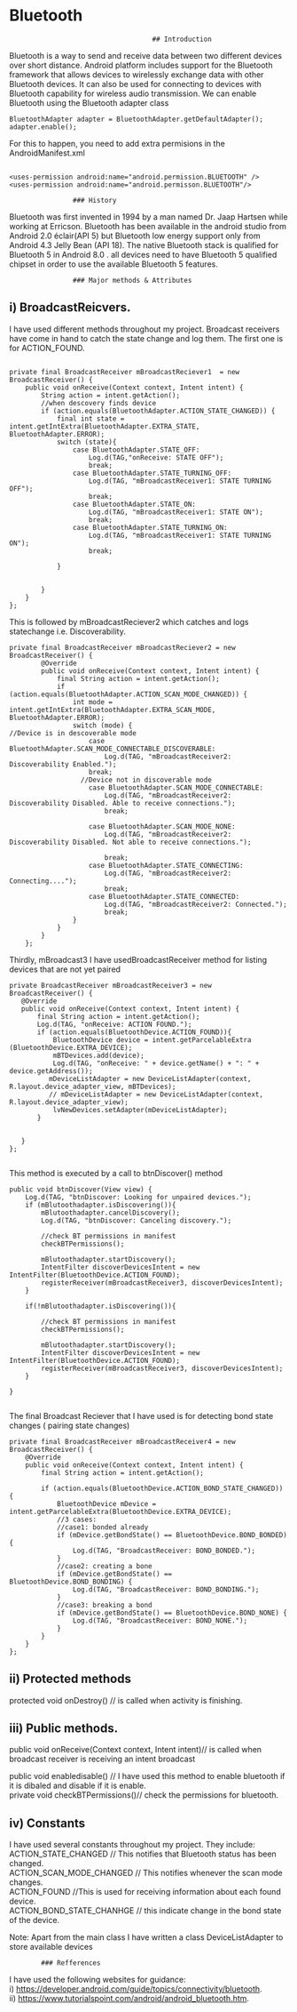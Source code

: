 
# Bluetooth

                                      	## Introduction

Bluetooth is a way to send and receive data between two different devices over short distance. Android platform includes support for the Bluetooth framework that allows devices to wirelessly exchange data with other Bluetooth devices. It can also be used for connecting to devices with Bluetooth capability for wireless audio transmission. We can enable Bluetooth using the Bluetooth adapter class
```
BluetoothAdapter adapter = BluetoothAdapter.getDefaultAdapter();
adapter.enable();

```
For this to happen, you need to add extra permisions in the AndroidManifest.xml
```

<uses-permission android:name="android.permission.BLUETOOTH" />
<uses-permission android:name="android.permisson.BLUETOOTH"/>

``` 
					### History

Bluetooth was first invented in 1994 by a man named Dr. Jaap Hartsen while working at Erricson.  Bluetooth has been available in the android studio from Android 2.0 éclair(API 5) but Bluetooth low energy support only from Android 4.3 Jelly Bean (API 18). The native Bluetooth stack is qualified for Bluetooth 5 in Android 8.0 . all devices need to have Bluetooth 5 qualified chipset in order to use the available Bluetooth 5 features.</br>


					### Major methods & Attributes 
## i)	BroadcastReicvers.    </br>
I have used different methods throughout my project. Broadcast receivers have come in hand to catch the state change and log them. The first one is for ACTION_FOUND.
```

private final BroadcastReceiver mBroadcastReciever1  = new BroadcastReceiver() {
    public void onReceive(Context context, Intent intent) {
        String action = intent.getAction();
        //when descovery finds device
        if (action.equals(BluetoothAdapter.ACTION_STATE_CHANGED)) {
            final int state = intent.getIntExtra(BluetoothAdapter.EXTRA_STATE, BluetoothAdapter.ERROR);
            switch (state){
                case BluetoothAdapter.STATE_OFF:
                    Log.d(TAG,"onReceive: STATE OFF");
                    break;
                case BluetoothAdapter.STATE_TURNING_OFF:
                    Log.d(TAG, "mBroadcastReceiver1: STATE TURNING OFF");
                    break;
                case BluetoothAdapter.STATE_ON:
                    Log.d(TAG, "mBroadcastReceiver1: STATE ON");
                    break;
                case BluetoothAdapter.STATE_TURNING_ON:
                    Log.d(TAG, "mBroadcastReceiver1: STATE TURNING ON");
                    break;

            }


        }
    }
};

``` 
This is followed by mBroadcastReciever2 which catches and logs statechange i.e. Discoverability.
```
private final BroadcastReceiver mBroadcastReciever2 = new BroadcastReceiver() {
        @Override
        public void onReceive(Context context, Intent intent) {
            final String action = intent.getAction();
            if (action.equals(BluetoothAdapter.ACTION_SCAN_MODE_CHANGED)) {
                int mode = intent.getIntExtra(BluetoothAdapter.EXTRA_SCAN_MODE, BluetoothAdapter.ERROR);
                switch (mode) {
//Device is in descoverable mode
                    case BluetoothAdapter.SCAN_MODE_CONNECTABLE_DISCOVERABLE:
                        Log.d(TAG, "mBroadcastReceiver2: Discoverability Enabled.");
                    break;
                  //Device not in discoverable mode
                    case BluetoothAdapter.SCAN_MODE_CONNECTABLE:
                        Log.d(TAG, "mBroadcastReceiver2: Discoverability Disabled. Able to receive connections.");
                        break;

                    case BluetoothAdapter.SCAN_MODE_NONE:
                        Log.d(TAG, "mBroadcastReceiver2: Discoverability Disabled. Not able to receive connections.");

                        break;
                    case BluetoothAdapter.STATE_CONNECTING:
                        Log.d(TAG, "mBroadcastReceiver2: Connecting....");
                        break;
                    case BluetoothAdapter.STATE_CONNECTED:
                        Log.d(TAG, "mBroadcastReceiver2: Connected.");
                        break;
                }
            }
        }
    };
```

Thirdly, mBroadcast3 I have usedBroadcastReceiver method for listing devices that are not yet paired
 ```
private BroadcastReceiver mBroadcastReceiver3 = new BroadcastReceiver() {
    @Override
    public void onReceive(Context context, Intent intent) {
        final String action = intent.getAction();
        Log.d(TAG, "onReceive: ACTION FOUND.");
        if (action.equals(BluetoothDevice.ACTION_FOUND)){
            BluetoothDevice device = intent.getParcelableExtra (BluetoothDevice.EXTRA_DEVICE);
            mBTDevices.add(device);
            Log.d(TAG, "onReceive: " + device.getName() + ": " + device.getAddress());
           mDeviceListAdapter = new DeviceListAdapter(context, R.layout.device_adapter_view, mBTDevices);
           // mDeviceListAdapter = new DeviceListAdapter(context, R.layout.device_adapter_view);
            lvNewDevices.setAdapter(mDeviceListAdapter);
        }


    }
};


```
This method is executed by a call to btnDiscover() method


```
public void btnDiscover(View view) {
    Log.d(TAG, "btnDiscover: Looking for unpaired devices.");
    if (mBlutoothadapter.isDiscovering()){
        mBlutoothadapter.cancelDiscovery();
        Log.d(TAG, "btnDiscover: Canceling discovery.");

        //check BT permissions in manifest
        checkBTPermissions();

        mBlutoothadapter.startDiscovery();
        IntentFilter discoverDevicesIntent = new IntentFilter(BluetoothDevice.ACTION_FOUND);
        registerReceiver(mBroadcastReceiver3, discoverDevicesIntent);
    }

    if(!mBlutoothadapter.isDiscovering()){

        //check BT permissions in manifest
        checkBTPermissions();

        mBlutoothadapter.startDiscovery();
        IntentFilter discoverDevicesIntent = new IntentFilter(BluetoothDevice.ACTION_FOUND);
        registerReceiver(mBroadcastReceiver3, discoverDevicesIntent);
    }

}


```

The final Broadcast Reciever that I have used is for detecting bond state changes ( pairing state changes)
```
private final BroadcastReceiver mBroadcastReceiver4 = new BroadcastReceiver() {
    @Override
    public void onReceive(Context context, Intent intent) {
        final String action = intent.getAction();

        if (action.equals(BluetoothDevice.ACTION_BOND_STATE_CHANGED)) {
            BluetoothDevice mDevice = intent.getParcelableExtra(BluetoothDevice.EXTRA_DEVICE);
            //3 cases:
            //case1: bonded already
            if (mDevice.getBondState() == BluetoothDevice.BOND_BONDED) {
                Log.d(TAG, "BroadcastReceiver: BOND_BONDED.");
            }
            //case2: creating a bone
            if (mDevice.getBondState() == BluetoothDevice.BOND_BONDING) {
                Log.d(TAG, "BroadcastReceiver: BOND_BONDING.");
            }
            //case3: breaking a bond
            if (mDevice.getBondState() == BluetoothDevice.BOND_NONE) {
                Log.d(TAG, "BroadcastReceiver: BOND_NONE.");
            }
        }
    }
};

```
## ii)	Protected methods </br>
protected void onDestroy() //  is called when activity is finishing.  </br>
 
## iii)	Public methods.     </br>
public void onReceive(Context context, Intent intent)// is called when broadcast receiver is receiving an intent broadcast </br>

public void enabledisable() // I have used this method to enable bluetooth if it is dibaled and disable if it is enable. </br>
private void checkBTPermissions()// check the permissions for bluetooth.   </br>
	


## iv)	Constants </br>
I have used several constants throughout my project.  They include:     </br>
ACTION_STATE_CHANGED // This notifies that Bluetooth status has been changed.     </br>
ACTION_SCAN_MODE_CHANGED // This notifies whenever the scan mode changes.        </br>
ACTION_FOUND //This is used for receiving information about each found device.      </br>
ACTION_BOND_STATE_CHANHGE // this indicate change in the bond state of the device.  </br>


Note: Apart from the main class I have written a class DeviceListAdapter  to store available devices

			### Refferences

I have used the following websites for guidance:  </br>
i)	https://developer.android.com/guide/topics/connectivity/bluetooth.     </br>
ii)	https://www.tutorialspoint.com/android/android_bluetooth.htm.       </br>
    


























